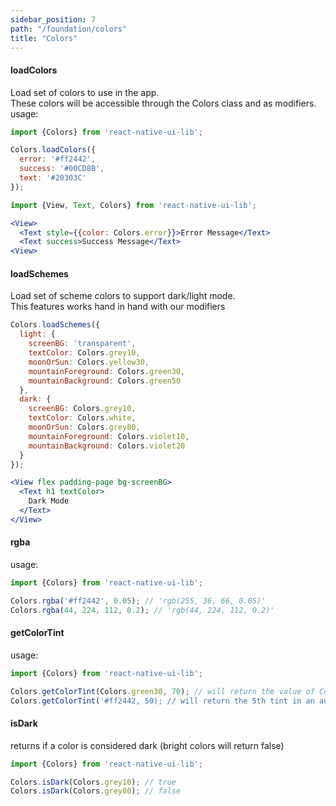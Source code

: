 ```yaml
---
sidebar_position: 7
path: "/foundation/colors"
title: "Colors"
---
```


#### loadColors
Load set of colors to use in the app.  
These colors will be accessible through the Colors class and as modifiers.
usage:
```javascript
import {Colors} from 'react-native-ui-lib';

Colors.loadColors({
  error: '#ff2442',
  success: '#00CD8B',
  text: '#20303C'
});
```

```jsx
import {View, Text, Colors} from 'react-native-ui-lib';

<View>
  <Text style={{color: Colors.error}}>Error Message</Text>
  <Text success>Success Message</Text>
<View>
```

#### loadSchemes
Load set of scheme colors to support dark/light mode.  
This features works hand in hand with our modifiers 

```js
Colors.loadSchemes({
  light: {
    screenBG: 'transparent',
    textColor: Colors.grey10,
    moonOrSun: Colors.yellow30,
    mountainForeground: Colors.green30,
    mountainBackground: Colors.green50
  },
  dark: {
    screenBG: Colors.grey10,
    textColor: Colors.white,
    moonOrSun: Colors.grey80,
    mountainForeground: Colors.violet10,
    mountainBackground: Colors.violet20
  }
});
```

```jsx
<View flex padding-page bg-screenBG>
  <Text h1 textColor>
    Dark Mode
  </Text>      
</View>
```

#### rgba
usage:
```js
import {Colors} from 'react-native-ui-lib';

Colors.rgba('#ff2442', 0.05); // 'rgb(255, 36, 66, 0.05)'
Colors.rgba(44, 224, 112, 0.2); // 'rgb(44, 224, 112, 0.2)'
```

#### getColorTint
usage:
```js
import {Colors} from 'react-native-ui-lib';

Colors.getColorTint(Colors.green30, 70); // will return the value of Colors.green70
Colors.getColorTint('#ff2442, 50); // will return the 5th tint in an autogenerate 8 tints palette based on #ff2442
```

#### isDark
returns if a color is considered dark (bright colors will return false)
```js
import {Colors} from 'react-native-ui-lib';

Colors.isDark(Colors.grey10); // true
Colors.isDark(Colors.grey80); // false
```
